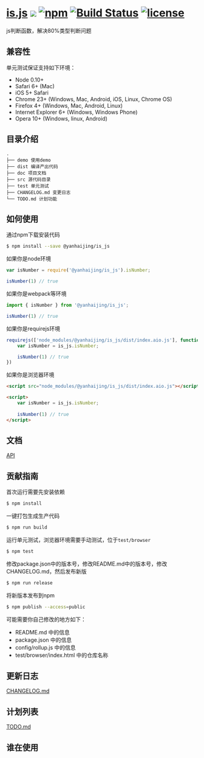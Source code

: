 # [is.js](https://github.com/yanhaijing/is.js) [![](https://img.shields.io/badge/Powered%20by-jslib%20base-brightgreen.svg)](https://github.com/yanhaijing/jslib-base) [![npm](https://img.shields.io/badge/npm-0.2.0-orange.svg)](https://www.npmjs.com/package/@yanhaijing/is_js) [![Build Status](https://travis-ci.org/yanhaijing/is.js.svg?branch=master)](https://travis-ci.org/yanhaijing/is.js) [![license](https://img.shields.io/badge/license-MIT-blue.svg)](https://github.com/yanhaijing/is.js/blob/master/LICENSE)
js判断函数，解决80%类型判断问题

## 兼容性
单元测试保证支持如下环境：

- Node 0.10+
- Safari 6+ (Mac)
- iOS 5+ Safari
- Chrome 23+ (Windows, Mac, Android, iOS, Linux, Chrome OS)
- Firefox 4+ (Windows, Mac, Android, Linux)
- Internet Explorer 6+ (Windows, Windows Phone)
- Opera 10+ (Windows, linux, Android)

## 目录介绍

```
.
├── demo 使用demo
├── dist 编译产出代码
├── doc 项目文档
├── src 源代码目录
├── test 单元测试
├── CHANGELOG.md 变更日志
└── TODO.md 计划功能
```

## 如何使用
通过npm下载安装代码

```bash
$ npm install --save @yanhaijing/is_js
```

如果你是node环境

```js
var isNumber = require('@yanhaijing/is_js').isNumber;

isNumber(1) // true
```

如果你是webpack等环境

```js
import { isNumber } from '@yanhaijing/is_js';

isNumber(1) // true
```

如果你是requirejs环境

```js
requirejs(['node_modules/@yanhaijing/is_js/dist/index.aio.js'], function (is_js) {
    var isNumber = is_js.isNumber;

    isNumber(1) // true
})
```

如果你是浏览器环境

```html
<script src="node_modules/@yanhaijing/is_js/dist/index.aio.js"></script>

<script>
    var isNumber = is_js.isNumber;
    
    isNumber(1) // true
</script>
```

## 文档
[API](https://github.com/yanhaijing/is.js/blob/master/doc/api.md)

## 贡献指南
首次运行需要先安装依赖

```bash
$ npm install
```

一键打包生成生产代码

```bash
$ npm run build
```

运行单元测试，浏览器环境需要手动测试，位于`test/browser`

```bash
$ npm test
```

修改package.json中的版本号，修改README.md中的版本号，修改CHANGELOG.md，然后发布新版

```bash
$ npm run release
```

将新版本发布到npm

```bash
$ npm publish --access=public
```

可能需要你自己修改的地方如下：

- README.md 中的信息
- package.json 中的信息
- config/rollup.js 中的信息
- test/browser/index.html 中的仓库名称

## 更新日志
[CHANGELOG.md](https://github.com/yanhaijing/is.js/blob/master/CHANGELOG.md)

## 计划列表
[TODO.md](https://github.com/yanhaijing/is.js/blob/master/TODO.md)

## 谁在使用

